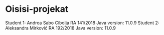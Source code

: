 # Oisisi-projekat
Student 1:
Andrea Sabo Cibolja RA 141/2018
Java version: 11.0.9
Student 2:
Aleksandra Mirković RA 192/2018
Java version: 11.0.9